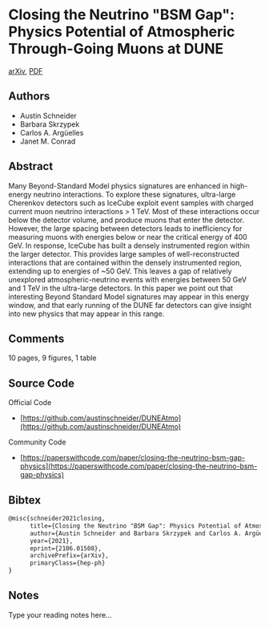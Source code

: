 
# Closing the Neutrino "BSM Gap": Physics Potential of Atmospheric Through-Going Muons at DUNE

[arXiv](https://arxiv.org/abs/2106.01508), [PDF](https://arxiv.org/pdf/2106.01508.pdf)

## Authors

- Austin Schneider
- Barbara Skrzypek
- Carlos A. Argüelles
- Janet M. Conrad

## Abstract

Many Beyond-Standard Model physics signatures are enhanced in high-energy neutrino interactions. To explore these signatures, ultra-large Cherenkov detectors such as IceCube exploit event samples with charged current muon neutrino interactions > 1 TeV. Most of these interactions occur below the detector volume, and produce muons that enter the detector. However, the large spacing between detectors leads to inefficiency for measuring muons with energies below or near the critical energy of 400 GeV. In response, IceCube has built a densely instrumented region within the larger detector. This provides large samples of well-reconstructed interactions that are contained within the densely instrumented region, extending up to energies of ~50 GeV. This leaves a gap of relatively unexplored atmospheric-neutrino events with energies between 50 GeV and 1 TeV in the ultra-large detectors. In this paper we point out that interesting Beyond Standard Model signatures may appear in this energy window, and that early running of the DUNE far detectors can give insight into new physics that may appear in this range.

## Comments

10 pages, 9 figures, 1 table

## Source Code

Official Code

- [https://github.com/austinschneider/DUNEAtmo](https://github.com/austinschneider/DUNEAtmo)

Community Code

- [https://paperswithcode.com/paper/closing-the-neutrino-bsm-gap-physics](https://paperswithcode.com/paper/closing-the-neutrino-bsm-gap-physics)

## Bibtex

```tex
@misc{schneider2021closing,
      title={Closing the Neutrino "BSM Gap": Physics Potential of Atmospheric Through-Going Muons at DUNE}, 
      author={Austin Schneider and Barbara Skrzypek and Carlos A. Argüelles and Janet M. Conrad},
      year={2021},
      eprint={2106.01508},
      archivePrefix={arXiv},
      primaryClass={hep-ph}
}
```

## Notes

Type your reading notes here...


